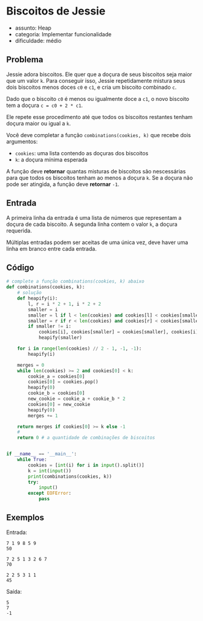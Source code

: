 # Biscoitos de Jessie

-   assunto: Heap
-   categoria: Implementar funcionalidade
-   dificuldade: médio

## Problema

Jessie adora biscoitos.
Ele quer que a doçura de seus biscoitos seja maior que um valor `k`.
Para conseguir isso, Jessie repetidamente mistura seus dois biscoitos menos doces `c0` e `c1`, e cria um biscoito combinado `c`.

Dado que o biscoito `c0` é menos ou igualmente doce a `c1`, o novo biscoito tem a doçura `c = c0 + 2 * c1`.

Ele repete esse procedimento até que todos os biscoitos restantes tenham doçura maior ou igual a `k`.

Você deve completar a função `combinations(cookies, k)` que recebe dois argumentos:

-   `cookies`: uma lista contendo as doçuras dos biscoitos
-   `k`: a doçura mínima esperada

A função deve **retornar** quantas misturas de biscoitos são nescessárias para que todos os biscoitos tenham ao menos a doçura `k`.
Se a doçura não pode ser atingida, a função deve **retornar** `-1`.

## Entrada

A primeira linha da entrada é uma lista de números que representam a doçura de cada biscoito.
A segunda linha contem o valor `k`, a doçura requerida.

Múltiplas entradas podem ser aceitas de uma única vez, deve haver uma linha em branco entre cada entrada.

## Código

```python
# complete a função combinations(cookies, k) abaixo
def combinations(cookies, k):
    # solução
    def heapify(i):
        l, r = i * 2 + 1, i * 2 + 2
        smaller = i
        smaller = l if l < len(cookies) and cookies[l] < cookies[smaller] else smaller
        smaller = r if r < len(cookies) and cookies[r] < cookies[smaller] else smaller
        if smaller != i:
            cookies[i], cookies[smaller] = cookies[smaller], cookies[i]
            heapify(smaller)

    for i in range(len(cookies) // 2 - 1, -1, -1):
        heapify(i)

    merges = 0
    while len(cookies) >= 2 and cookies[0] < k:
        cookie_a = cookies[0]
        cookies[0] = cookies.pop()
        heapify(0)
        cookie_b = cookies[0]
        new_cookie = cookie_a + cookie_b * 2
        cookies[0] = new_cookie
        heapify(0)
        merges += 1

    return merges if cookies[0] >= k else -1
    #
    return 0 # a quantidade de combinações de biscoitos


if __name__ == '__main__':
    while True:
        cookies = [int(i) for i in input().split()]
        k = int(input())
        print(combinations(cookies, k))
        try:
            input()
        except EOFError:
            pass
```

## Exemplos

Entrada:

```
7 1 9 8 5 9
50

7 2 5 1 3 2 6 7
70

2 2 5 3 1 1
45
```

Saída:

```
5
7
-1
```
